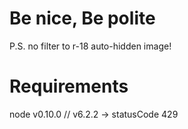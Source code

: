 # Be nice, Be polite

  P.S. no filter to r-18 auto-hidden image!
  
# Requirements
node v0.10.0
// v6.2.2 -> statusCode 429
